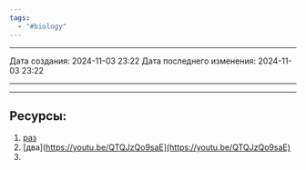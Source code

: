 ```yaml
---
tags:
  - "#biology"
---
```

---
Дата создания: 2024-11-03 23:22
Дата последнего изменения: 2024-11-03 23:22

---







---
## Ресурсы:
1) [раз](https://habr.com/ru/articles/371661/)
2) [два](https://youtu.be/QTQJzQo9saE](https://youtu.be/QTQJzQo9saE)
3) 